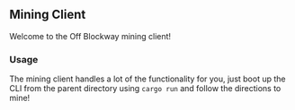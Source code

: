 ## Mining Client

Welcome to the Off Blockway mining client!

### Usage

The mining client handles a lot of the functionality for you, just boot up the CLI from the parent directory using `cargo run` and follow the directions to mine!